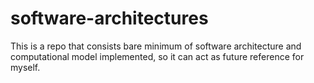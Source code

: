 # software-architectures
This is a repo that consists bare minimum of software architecture and computational model implemented, so it can act as future reference for myself.
